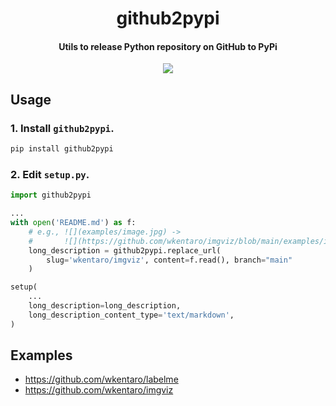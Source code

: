 <h1 align="center">
  github2pypi
</h1>

<h4 align="center">
  Utils to release Python repository on GitHub to PyPi
</h4>

<div align="center">
  <a href="https://github.com/wkentaro/github2pypi/actions"><img src="https://github.com/wkentaro/github2pypi/workflows/ci/badge.svg"></a>
</div>


## Usage

### 1. Install `github2pypi`.

```bash
pip install github2pypi
```


### 2. Edit `setup.py`.

```python
import github2pypi

...
with open('README.md') as f:
    # e.g., ![](examples/image.jpg) ->
    #       ![](https://github.com/wkentaro/imgviz/blob/main/examples/image.jpg)
    long_description = github2pypi.replace_url(
        slug='wkentaro/imgviz', content=f.read(), branch="main"
    )

setup(
    ...
    long_description=long_description,
    long_description_content_type='text/markdown',
)
```


## Examples

- https://github.com/wkentaro/labelme
- https://github.com/wkentaro/imgviz
